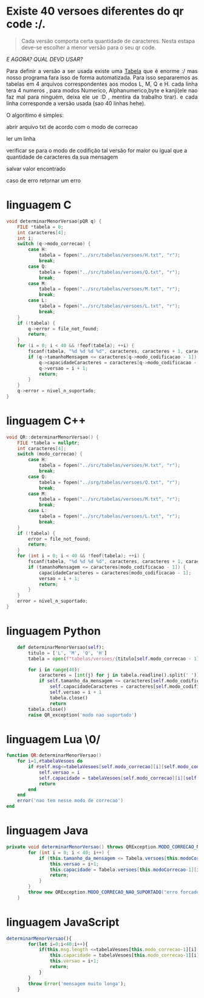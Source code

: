 # Existe 40 versoes diferentes do qr code :/.
> Cada versão comporta certa quantidade de caracteres.
> Nesta estapa deve-se escolher a menor versão para o seu qr code.

*E AGORA? QUAL DEVO USAR?*

 
 <p align="justify">
 	Para definir a versão a ser usada existe uma 
	<a href = "https://www.thonky.com/qr-code-tutorial/character-capacities">Tabela</a> 
	que é enorme :/
 	mas nosso programa fara isso de forma automatizada. Para isso separaremos as tabelas em 4 arquivos
 	correspondentes aos modos L, M, Q e H. cada linha tera 4 numeros , para modos Numerico, Alphanumerico,byte e kanji(ele nao faz mal para ninguém, deixa ele ue :D , mentira da trabalho tirar). e cada linha corresponde a versão usada (sao 40 linhas hehe).
</p>


 <p align="justify">
 	O algoritimo é simples:
 </p>
 <p align="justify">
 	abrir arquivo txt de acordo com o modo de correcao
 	<p></p>
 	ler um linha 
 	<p></p>
 	verificar se para o modo de codifição tal versão for maior ou igual que a quantidade de caracteres da sua mensagem
 	<p></p>
 	salvar valor encontrado
 	<p></p>
 	caso de erro retornar um erro
</p>



# linguagem C
```C
void determinarMenorVersao(pQR q) {
    FILE *tabela = 0;
    int caracteres[4];
    int i;
    switch (q->modo_correcao) {
        case H:
            tabela = fopen("../src/tabelas/versoes/H.txt", "r");
            break;
        case Q:
            tabela = fopen("../src/tabelas/versoes/Q.txt", "r");
            break;
        case M:
            tabela = fopen("../src/tabelas/versoes/M.txt", "r");
            break;
        case L:
            tabela = fopen("../src/tabelas/versoes/L.txt", "r");
            break;
    }
    if (!tabela) {
        q->error = file_not_found;
        return;
    }
    for (i = 0; i < 40 && !feof(tabela); ++i) {
        fscanf(tabela, "%d %d %d %d", caracteres, caracteres + 1, caracteres + 2, caracteres + 3);
        if (q->tamanhoMensagem <= caracteres[q->modo_codificacao - 1]) {
            q->capacidadeCaracteres = caracteres[q->modo_codificacao - 1];
            q->versao = i + 1;
            return;
        }
    }
    q->error = nivel_n_suportado;
}
```
# linguagem C++ 
```Cpp
void QR::determinarMenorVersao() {
    FILE *tabela = nullptr;
    int caracteres[4];
    switch (modo_correcao) {
        case H:
            tabela = fopen("../src/tabelas/versoes/H.txt", "r");
            break;
        case Q:
            tabela = fopen("../srg/tabelas/versoes/Q.txt", "r");
            break;
        case M:
            tabela = fopen("../src/tabelas/versoes/M.txt", "r");
            break;
        case L:
            tabela = fopen("../src/tabelas/versoes/L.txt", "r");
            break;
    }
    if (!tabela) {
        error = file_not_found;
        return;
    }
    for (int i = 0; i < 40 && !feof(tabela); ++i) {
        fscanf(tabela, "%d %d %d %d", caracteres, caracteres + 1, caracteres + 2, caracteres + 3);
        if (tamanhoMensagem <= caracteres[modo_codificacao - 1]) {
            capacidadeCaracteres = caracteres[modo_codificacao - 1];
            versao = i + 1;
            return;
        }
    }
    error = nivel_n_suportado;
}
```
# linguagem Python
```Python
    def determinarMenorVersao(self):
        titulo = ['L', 'M', 'Q', 'H']
        tabela = open(f"tabelas/versoes/{titulo[self.modo_correcao - 1]}.txt", "r", encoding='utf-8')

        for i in range(40):
            caracteres = [int(j) for j in tabela.readline().split(' ')]
            if self.tamanho_da_mensagem <= caracteres[self.modo_codificao - 1]:
                self.capacidadeCaracteres = caracteres[self.modo_codificao - 1]
                self.versao = i + 1
                tabela.close()
                return
        tabela.close()
        raise QR_exception('modo nao suportado')
```
# linguagem Lua \0/
```lua
function QR:determinarMenorVersao()
    for i=1,#tabelaVesoes do
        if #self.msg<=tabelaVesoes[self.modo_correcao][i][self.modo_codificacao] then
            self.versao = i
            self.capacidade = tabelaVesoes[self.modo_correcao][i][self.modo_codificacao]
            return
        end
    end
    error('nao tem nesse modo de correcao')
end
```
# linguagem Java
```Java
private void determinarMenorVersao() throws QRException.MODO_CORRECAO_NAO_SUPORTADO {
        for (int i = 0; i < 40; i++) {
            if (this.tamanho_da_mensagem <= Tabela.versoes[this.modoCorrecao-1][i][this.modo_codificacao]){
                this.versao = i+1;
                this.capacidade = Tabela.versoes[this.modoCorrecao-1][i][this.modo_codificacao];
                return;
            }
        }
        throw new QRException.MODO_CORRECAO_NAO_SUPORTADO("erro forcado");
    }
```
# linguagem JavaScript
```javaScript
determinarMenorVersao(){
    	for(let i=0;i<40;i++){
   	    	if(this.msg.length <=tabelaVesoes[this.modo_correcao-1][i][this.modo_codificacao]){
	    		this.capacidade = tabelaVesoes[this.modo_correcao-1][i][this.modo_codificacao];
	    		this.versao = i+1;
	    		return;
	    	}
    	}
    	throw Error('mensagem muito longa');
    }
```
